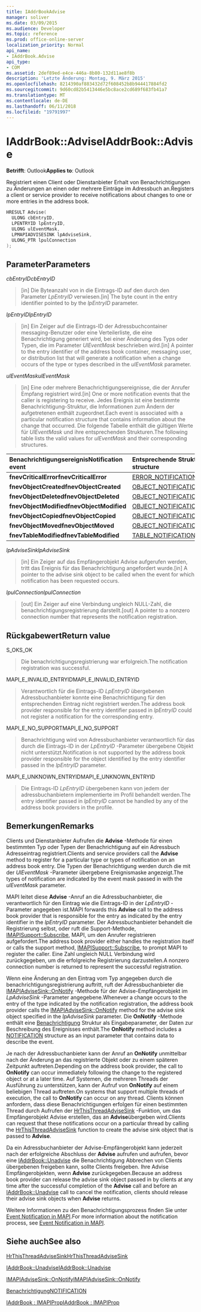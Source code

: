 ```yaml
---
title: IAddrBookAdvise
manager: soliver
ms.date: 03/09/2015
ms.audience: Developer
ms.topic: reference
ms.prod: office-online-server
localization_priority: Normal
api_name:
- IAddrBook.Advise
api_type:
- COM
ms.assetid: 2def89ed-e4ce-446a-8b80-132d11ae8f8b
description: 'Letzte Änderung: Montag, 9. März 2015'
ms.openlocfilehash: 8214390af883432d72f608452b8b944417884fd2
ms.sourcegitcommit: 9d60cd82b5413446e5bc8ace2cd689f683fb41a7
ms.translationtype: MT
ms.contentlocale: de-DE
ms.lasthandoff: 06/11/2018
ms.locfileid: "19791997"
---
```

# <a name="iaddrbookadvise"></a><span data-ttu-id="88a4b-103">IAddrBook::Advise</span><span class="sxs-lookup"><span data-stu-id="88a4b-103">IAddrBook::Advise</span></span>

  
  
<span data-ttu-id="88a4b-104">**Betrifft**: Outlook</span><span class="sxs-lookup"><span data-stu-id="88a4b-104">**Applies to**: Outlook</span></span> 
  
<span data-ttu-id="88a4b-105">Registriert einen Client oder Dienstanbieter Erhalt von Benachrichtigungen zu Änderungen an einen oder mehrere Einträge im Adressbuch an.</span><span class="sxs-lookup"><span data-stu-id="88a4b-105">Registers a client or service provider to receive notifications about changes to one or more entries in the address book.</span></span>
  
```cpp
HRESULT Advise(
  ULONG cbEntryID,
  LPENTRYID lpEntryID,
  ULONG ulEventMask,
  LPMAPIADVISESINK lpAdviseSink,
  ULONG_PTR lpulConnection
);
```

## <a name="parameters"></a><span data-ttu-id="88a4b-106">Parameter</span><span class="sxs-lookup"><span data-stu-id="88a4b-106">Parameters</span></span>

 <span data-ttu-id="88a4b-107">_cbEntryID_</span><span class="sxs-lookup"><span data-stu-id="88a4b-107">_cbEntryID_</span></span>
  
> <span data-ttu-id="88a4b-108">[in] Die Byteanzahl von in die Eintrags-ID auf den durch den Parameter _LpEntryID_ verwiesen.</span><span class="sxs-lookup"><span data-stu-id="88a4b-108">[in] The byte count in the entry identifier pointed to by the  _lpEntryID_ parameter.</span></span> 
    
 <span data-ttu-id="88a4b-109">_lpEntryID_</span><span class="sxs-lookup"><span data-stu-id="88a4b-109">_lpEntryID_</span></span>
  
> <span data-ttu-id="88a4b-110">[in] Ein Zeiger auf die Eintrags-ID der Adressbuchcontainer messaging-Benutzer oder eine Verteilerliste, die eine Benachrichtigung generiert wird, bei einer Änderung des Typs oder Typen, die im Parameter _UlEventMask_ beschrieben wird.</span><span class="sxs-lookup"><span data-stu-id="88a4b-110">[in] A pointer to the entry identifier of the address book container, messaging user, or distribution list that will generate a notification when a change occurs of the type or types described in the  _ulEventMask_ parameter.</span></span> 
    
 <span data-ttu-id="88a4b-111">_ulEventMask_</span><span class="sxs-lookup"><span data-stu-id="88a4b-111">_ulEventMask_</span></span>
  
> <span data-ttu-id="88a4b-112">[in] Eine oder mehrere Benachrichtigungsereignisse, die der Anrufer Empfang registriert wird.</span><span class="sxs-lookup"><span data-stu-id="88a4b-112">[in] One or more notification events that the caller is registering to receive.</span></span> <span data-ttu-id="88a4b-113">Jedes Ereignis ist eine bestimmte Benachrichtigung-Struktur, die Informationen zum Ändern der aufgetretenen enthält zugeordnet.</span><span class="sxs-lookup"><span data-stu-id="88a4b-113">Each event is associated with a particular notification structure that contains information about the change that occurred.</span></span> <span data-ttu-id="88a4b-114">Die folgende Tabelle enthält die gültigen Werte für _UlEventMask_ und ihre entsprechenden Strukturen.</span><span class="sxs-lookup"><span data-stu-id="88a4b-114">The following table lists the valid values for  _ulEventMask_ and their corresponding structures.</span></span> 
    
|<span data-ttu-id="88a4b-115">**Benachrichtigungsereignis**</span><span class="sxs-lookup"><span data-stu-id="88a4b-115">**Notification event**</span></span>|<span data-ttu-id="88a4b-116">**Entsprechende Struktur**</span><span class="sxs-lookup"><span data-stu-id="88a4b-116">**Corresponding structure**</span></span>|
|:-----|:-----|
|<span data-ttu-id="88a4b-117">**fnevCriticalError**</span><span class="sxs-lookup"><span data-stu-id="88a4b-117">**fnevCriticalError**</span></span> <br/> |[<span data-ttu-id="88a4b-118">ERROR_NOTIFICATION</span><span class="sxs-lookup"><span data-stu-id="88a4b-118">ERROR_NOTIFICATION</span></span>](error_notification.md) <br/> |
|<span data-ttu-id="88a4b-119">**fnevObjectCreated**</span><span class="sxs-lookup"><span data-stu-id="88a4b-119">**fnevObjectCreated**</span></span> <br/> |[<span data-ttu-id="88a4b-120">OBJECT_NOTIFICATION</span><span class="sxs-lookup"><span data-stu-id="88a4b-120">OBJECT_NOTIFICATION</span></span>](object_notification.md) <br/> |
|<span data-ttu-id="88a4b-121">**fnevObjectDeleted**</span><span class="sxs-lookup"><span data-stu-id="88a4b-121">**fnevObjectDeleted**</span></span> <br/> |[<span data-ttu-id="88a4b-122">OBJECT_NOTIFICATION</span><span class="sxs-lookup"><span data-stu-id="88a4b-122">OBJECT_NOTIFICATION</span></span>](object_notification.md) <br/> |
|<span data-ttu-id="88a4b-123">**fnevObjectModified**</span><span class="sxs-lookup"><span data-stu-id="88a4b-123">**fnevObjectModified**</span></span> <br/> |[<span data-ttu-id="88a4b-124">OBJECT_NOTIFICATION</span><span class="sxs-lookup"><span data-stu-id="88a4b-124">OBJECT_NOTIFICATION</span></span>](object_notification.md) <br/> |
|<span data-ttu-id="88a4b-125">**fnevObjectCopied**</span><span class="sxs-lookup"><span data-stu-id="88a4b-125">**fnevObjectCopied**</span></span> <br/> |[<span data-ttu-id="88a4b-126">OBJECT_NOTIFICATION</span><span class="sxs-lookup"><span data-stu-id="88a4b-126">OBJECT_NOTIFICATION</span></span>](object_notification.md) <br/> |
|<span data-ttu-id="88a4b-127">**fnevObjectMoved**</span><span class="sxs-lookup"><span data-stu-id="88a4b-127">**fnevObjectMoved**</span></span> <br/> |[<span data-ttu-id="88a4b-128">OBJECT_NOTIFICATION</span><span class="sxs-lookup"><span data-stu-id="88a4b-128">OBJECT_NOTIFICATION</span></span>](object_notification.md) <br/> |
|<span data-ttu-id="88a4b-129">**fnevTableModified**</span><span class="sxs-lookup"><span data-stu-id="88a4b-129">**fnevTableModified**</span></span> <br/> |[<span data-ttu-id="88a4b-130">TABLE_NOTIFICATION</span><span class="sxs-lookup"><span data-stu-id="88a4b-130">TABLE_NOTIFICATION</span></span>](table_notification.md) <br/> |
   
 <span data-ttu-id="88a4b-131">_lpAdviseSink_</span><span class="sxs-lookup"><span data-stu-id="88a4b-131">_lpAdviseSink_</span></span>
  
> <span data-ttu-id="88a4b-132">[in] Ein Zeiger auf das Empfängerobjekt Advise aufgerufen werden, tritt das Ereignis für das Benachrichtigung angefordert wurde.</span><span class="sxs-lookup"><span data-stu-id="88a4b-132">[in] A pointer to the advise sink object to be called when the event for which notification has been requested occurs.</span></span>
    
 <span data-ttu-id="88a4b-133">_lpulConnection_</span><span class="sxs-lookup"><span data-stu-id="88a4b-133">_lpulConnection_</span></span>
  
> <span data-ttu-id="88a4b-134">[out] Ein Zeiger auf eine Verbindung ungleich NULL-Zahl, die benachrichtigungsregistrierung darstellt.</span><span class="sxs-lookup"><span data-stu-id="88a4b-134">[out] A pointer to a nonzero connection number that represents the notification registration.</span></span>
    
## <a name="return-value"></a><span data-ttu-id="88a4b-135">Rückgabewert</span><span class="sxs-lookup"><span data-stu-id="88a4b-135">Return value</span></span>

<span data-ttu-id="88a4b-136">S_OK</span><span class="sxs-lookup"><span data-stu-id="88a4b-136">S_OK</span></span> 
  
> <span data-ttu-id="88a4b-137">Die benachrichtigungsregistrierung war erfolgreich.</span><span class="sxs-lookup"><span data-stu-id="88a4b-137">The notification registration was successful.</span></span>
    
<span data-ttu-id="88a4b-138">MAPI_E_INVALID_ENTRYID</span><span class="sxs-lookup"><span data-stu-id="88a4b-138">MAPI_E_INVALID_ENTRYID</span></span> 
  
> <span data-ttu-id="88a4b-139">Verantwortlich für die Eintrags-ID _LpEntryID_ übergebenen Adressbuchanbieter konnte eine Benachrichtigung für den entsprechenden Eintrag nicht registriert werden.</span><span class="sxs-lookup"><span data-stu-id="88a4b-139">The address book provider responsible for the entry identifier passed in  _lpEntryID_ could not register a notification for the corresponding entry.</span></span> 
    
<span data-ttu-id="88a4b-140">MAPI_E_NO_SUPPORT</span><span class="sxs-lookup"><span data-stu-id="88a4b-140">MAPI_E_NO_SUPPORT</span></span> 
  
> <span data-ttu-id="88a4b-141">Benachrichtigung wird von Adressbuchanbieter verantwortlich für das durch die Eintrags-ID in der _LpEntryID_ -Parameter übergebene Objekt nicht unterstützt.</span><span class="sxs-lookup"><span data-stu-id="88a4b-141">Notification is not supported by the address book provider responsible for the object identified by the entry identifier passed in the  _lpEntryID_ parameter.</span></span> 
    
<span data-ttu-id="88a4b-142">MAPI_E_UNKNOWN_ENTRYID</span><span class="sxs-lookup"><span data-stu-id="88a4b-142">MAPI_E_UNKNOWN_ENTRYID</span></span> 
  
> <span data-ttu-id="88a4b-143">Die Eintrags-ID _LpEntryID_ übergebenen kann von jedem der adressbuchanbietern implementierte im Profil behandelt werden.</span><span class="sxs-lookup"><span data-stu-id="88a4b-143">The entry identifier passed in  _lpEntryID_ cannot be handled by any of the address book providers in the profile.</span></span> 
    
## <a name="remarks"></a><span data-ttu-id="88a4b-144">Bemerkungen</span><span class="sxs-lookup"><span data-stu-id="88a4b-144">Remarks</span></span>

<span data-ttu-id="88a4b-145">Clients und Dienstanbieter Aufrufen die **Advise** -Methode für einen bestimmten Typ oder Typen der Benachrichtigung auf ein Adressbuch Adresseintrag registriert.</span><span class="sxs-lookup"><span data-stu-id="88a4b-145">Clients and service providers call the **Advise** method to register for a particular type or types of notification on an address book entry.</span></span> <span data-ttu-id="88a4b-146">Die Typen der Benachrichtigung werden durch die mit der _UlEventMask_ -Parameter übergebene Ereignismaske angezeigt.</span><span class="sxs-lookup"><span data-stu-id="88a4b-146">The types of notification are indicated by the event mask passed in with the  _ulEventMask_ parameter.</span></span> 
  
<span data-ttu-id="88a4b-147">MAPI leitet diese **Advise** -Anruf an die Adressbuchanbieter, die verantwortlich für den Eintrag wie die Eintrags-ID in der _LpEntryID_ -Parameter angegeben ist.</span><span class="sxs-lookup"><span data-stu-id="88a4b-147">MAPI forwards this **Advise** call to the address book provider that is responsible for the entry as indicated by the entry identifier in the  _lpEntryID_ parameter.</span></span> <span data-ttu-id="88a4b-148">Der Adressbuchanbieter behandelt die Registrierung selbst, oder ruft die Support-Methode, [IMAPISupport::Subscribe](imapisupport-subscribe.md), MAPI, um den Anrufer registrieren aufgefordert.</span><span class="sxs-lookup"><span data-stu-id="88a4b-148">The address book provider either handles the registration itself or calls the support method, [IMAPISupport::Subscribe](imapisupport-subscribe.md), to prompt MAPI to register the caller.</span></span> <span data-ttu-id="88a4b-149">Eine Zahl ungleich NULL Verbindung wird zurückgegeben, um die erfolgreiche Registrierung darzustellen.</span><span class="sxs-lookup"><span data-stu-id="88a4b-149">A nonzero connection number is returned to represent the successful registration.</span></span>
  
<span data-ttu-id="88a4b-150">Wenn eine Änderung an den Eintrag vom Typ angegeben durch die benachrichtigungsregistrierung auftritt, ruft der Adressbuchanbieter die [IMAPIAdviseSink::OnNotify](imapiadvisesink-onnotify.md) -Methode für der Advise-Empfängerobjekt im _LpAdviseSink_ -Parameter angegebene.</span><span class="sxs-lookup"><span data-stu-id="88a4b-150">Whenever a change occurs to the entry of the type indicated by the notification registration, the address book provider calls the [IMAPIAdviseSink::OnNotify](imapiadvisesink-onnotify.md) method for the advise sink object specified in the  _lpAdviseSink_ parameter.</span></span> <span data-ttu-id="88a4b-151">Die **OnNotify** -Methode enthält eine [Benachrichtigung](notification.md) Struktur als Eingabeparameter, der Daten zur Beschreibung des Ereignisses enthält.</span><span class="sxs-lookup"><span data-stu-id="88a4b-151">The **OnNotify** method includes a [NOTIFICATION](notification.md) structure as an input parameter that contains data to describe the event.</span></span> 
  
<span data-ttu-id="88a4b-152">Je nach der Adressbuchanbieter kann der Anruf an **OnNotify** unmittelbar nach der Änderung an das registrierte Objekt oder zu einem späteren Zeitpunkt auftreten.</span><span class="sxs-lookup"><span data-stu-id="88a4b-152">Depending on the address book provider, the call to **OnNotify** can occur immediately following the change to the registered object or at a later time.</span></span> <span data-ttu-id="88a4b-153">Auf Systemen, die mehreren Threads der Ausführung zu unterstützen, kann der Aufruf von **OnNotify** auf einem beliebigen Thread auftreten.</span><span class="sxs-lookup"><span data-stu-id="88a4b-153">On systems that support multiple threads of execution, the call to **OnNotify** can occur on any thread.</span></span> <span data-ttu-id="88a4b-154">Clients können anfordern, dass diese Benachrichtigungen erfolgen für einen bestimmten Thread durch Aufrufen der [HrThisThreadAdviseSink](hrthisthreadadvisesink.md) -Funktion, um das Empfängerobjekt Advise erstellen, das an **Advise**übergeben wird.</span><span class="sxs-lookup"><span data-stu-id="88a4b-154">Clients can request that these notifications occur on a particular thread by calling the [HrThisThreadAdviseSink](hrthisthreadadvisesink.md) function to create the advise sink object that is passed to **Advise**.</span></span> 
  
<span data-ttu-id="88a4b-155">Da ein Adressbuchanbieter der Advise-Empfängerobjekt kann jederzeit nach der erfolgreiche Abschluss der **Advise** aufrufen und aufrufen, bevor eine [IAddrBook::Unadvise](iaddrbook-unadvise.md) die Benachrichtigung Abbrechen von Clients übergebenen freigeben kann, sollte Clients freigeben. Ihre Advise Empfängerobjekten, wenn **Advise** zurückgegeben.</span><span class="sxs-lookup"><span data-stu-id="88a4b-155">Because an address book provider can release the advise sink object passed in by clients at any time after the successful completion of the **Advise** call and before an [IAddrBook::Unadvise](iaddrbook-unadvise.md) call to cancel the notification, clients should release their advise sink objects when **Advise** returns.</span></span> 
  
<span data-ttu-id="88a4b-156">Weitere Informationen zu den Benachrichtigungsprozess finden Sie unter [Event Notification in MAPI](event-notification-in-mapi.md).</span><span class="sxs-lookup"><span data-stu-id="88a4b-156">For more information about the notification process, see [Event Notification in MAPI](event-notification-in-mapi.md).</span></span>
  
## <a name="see-also"></a><span data-ttu-id="88a4b-157">Siehe auch</span><span class="sxs-lookup"><span data-stu-id="88a4b-157">See also</span></span>



[<span data-ttu-id="88a4b-158">HrThisThreadAdviseSink</span><span class="sxs-lookup"><span data-stu-id="88a4b-158">HrThisThreadAdviseSink</span></span>](hrthisthreadadvisesink.md)
  
[<span data-ttu-id="88a4b-159">IAddrBook::Unadvise</span><span class="sxs-lookup"><span data-stu-id="88a4b-159">IAddrBook::Unadvise</span></span>](iaddrbook-unadvise.md)
  
[<span data-ttu-id="88a4b-160">IMAPIAdviseSink::OnNotify</span><span class="sxs-lookup"><span data-stu-id="88a4b-160">IMAPIAdviseSink::OnNotify</span></span>](imapiadvisesink-onnotify.md)
  
[<span data-ttu-id="88a4b-161">Benachrichtigung</span><span class="sxs-lookup"><span data-stu-id="88a4b-161">NOTIFICATION</span></span>](notification.md)
  
[<span data-ttu-id="88a4b-162">IAddrBook : IMAPIProp</span><span class="sxs-lookup"><span data-stu-id="88a4b-162">IAddrBook : IMAPIProp</span></span>](iaddrbookimapiprop.md)

